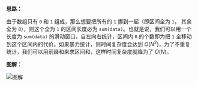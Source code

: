 **思路：**

由于数组只有 `0` 和 `1` 组成，那么想要把所有的 `1` 挪到一起（即区间全为 `1`， 其余全为 `0`），则这个全为 `1` 的区间长度必为 `sum(data)`。也就是说，我们可以用一个长度为 `sum(data)` 的滑动窗口，自左向右统计，区间内 `0` 的个数即为把 `1` 全移动到这个区间内的代价。如果暴力统计，则时间复杂度会达到 $O(N^2)$，为了不重复统计，我们可以用前缀和来求区间和，这样时间复杂度就降为了 $O(N)$。

**图解：**

![图解](http://qiniu.wenyuetech.cn/1151-1.gif)

